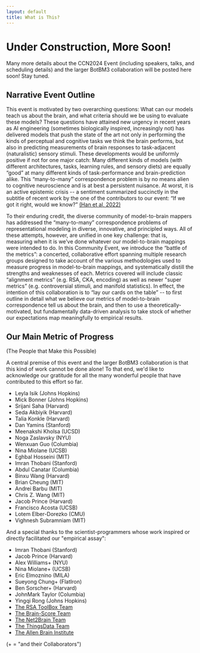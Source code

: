 ```yaml
---
layout: default
title: What is This?
---
```


# Under Construction, More Soon!

Many more details about the CCN2024 Event (including speakers, talks, and scheduling details) and the larger BotBM3 collaboration will be posted here soon! Stay tuned.

## Narrative Event Outline

This event is motivated by two overarching questions: What can our models teach us about the brain, and what criteria should we be using to evaluate these models? These questions have attained new urgency in recent years as AI engineering (sometimes biologically inspired, increasingly not) has delivered models that push the state of the art not only in performing the kinds of perceptual and cognitive tasks we think the brain performs, but also in predicting measurements of brain responses to task-adjacent (naturalistic) sensory stimuli. These developments would be uniformly positive if not for one major catch: Many different kinds of models (with different architectures, tasks, learning rules, and sensory diets) are equally “good” at many different kinds of task-performance and brain-prediction alike. This “many-to-many” correspondence problem is by no means alien to cognitive neuroscience and is at best a persistent nuisance. At worst, it is an active epistemic crisis -- a sentiment summarized succinctly in the subtitle of recent work by the one of the contributors to our event:  “If we got it right, would we know?” [(Han et al, 2022)](https://arxiv.org/abs/2302.06677)

To their enduring credit, the diverse community of model-to-brain mappers has addressed the “many-to-many” correspondence problems of representational modeling in diverse, innovative, and principled ways. All of these attempts, however, are unified in one key challenge: that is, measuring when it is we’ve done whatever our model-to-brain mappings were intended to do. In this Community Event, we introduce the “battle of the metrics”: a concerted, collaborative effort spanning multiple research groups designed to take account of the various methodologies used to measure progress in model-to-brain mappings, and systematically distill the strengths and weaknesses of each. Metrics covered will include classic “alignment metrics” (e.g. RSA, CKA, encoding) as well as newer "super metrics” (e.g. controversial stimuli, and manifold statistics). In effect, the intention of this collaboration is to “lay our cards on the table” -- to first outline in detail what we believe our metrics of model-to-brain correspondence tell us about the brain, and then to use a theoretically-motivated, but fundamentally data-driven analysis to take stock of whether our expectations map meaningfully to empirical results.

## Our Main Metric of Progress

(The People that Make this Possible)

A central premise of this event and the larger BotBM3 collaboration is that this kind of work cannot be done alone! To that end, we'd like to acknowledge our gratitude for all the many wonderful people that have contributed to this effort so far.

- Leyla Isik (Johns Hopkins)
- Mick Bonner (Johns Hopkins)
- Srijani Saha (Harvard)
- Seda Akbiyik (Harvard)
- Talia Konkle (Harvard)
- Dan Yamins (Stanford)
- Meenakshi Kholsa (UCSD)
- Noga Zaslavsky (NYU)
- Wenxuan Guo (Columbia)
- Nina Miolane (UCSB)
- Eghbal Hosseini (MIT)
- Imran Thobani (Stanford)
- Abdul Canatar (Columbia)
- Binxu Wang (Harvard)
- Brian Cheung (MIT)
- Andrei Barbu (MIT)
- Chris Z. Wang (MIT)
- Jacob Prince (Harvard)
- Francisco Acosta (UCSB)
- Lotem Elber-Dorezko (CMU)
- Vighnesh Subramniam (MIT)

And a special thanks to the scientist-programmers whose work inspired or directly facilitated our "empirical assay":

- Imran Thobani (Stanford)
- Jacob Prince (Harvard)
- Alex Williams+ (NYU)
- Nina Miolane+ (UCSB)
- Eric Elmoznino (MILA)
- Sueyong Chung+ (FlatIron)
- Ben Sorscher+ (Harvard)
- JohnMark Taylor (Columbia)
- Yingqi Rong (Johns Hopkins)
- [The RSA ToolBox Team](https://github.com/rsagroup/rsatoolbox)
- [The Brain-Score Team](https://www.brain-score.org/)
- [The Net2Brain Team](https://github.com/cvai-roig-lab/Net2Brain)
- [The ThingsData Team](https://thingsvision.github.io/)
- [The Allen Brain Institute](https://alleninstitute.org/)

(+ = "and their Collaborators")